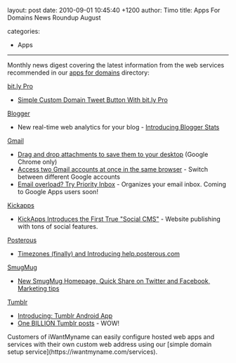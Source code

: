 layout: post
date: 2010-09-01 10:45:40 +1200
author: Timo
title: Apps For Domains News Roundup August

categories:
  - Apps

----

Monthly news digest covering the latest information from the web services recommended in our [apps for domains](https://iwantmyname.com/services) directory:

[bit.ly Pro](https://iwantmyname.com/services/url-shortener/bit.ly-pro-custom-domain-short-url-forwarding-service)

*   [Simple Custom Domain Tweet Button With bit.ly Pro](https://iwantmyname.com/blog/2010/08/simple-custom-domain-tweet-button-with-bitly-pro.html)

[Blogger](https://iwantmyname.com/features/applications/custom-domain-apps/blogs/blogger-blogspot-free-blog-with-own-url)

*   New real-time web analytics for your blog - [Introducing Blogger Stats](http://buzz.blogger.com/2010/08/introducing-blogger-stats.html)

[Gmail](https://iwantmyname.com/features/applications/google-apps-for-your-domain/free-email-with-gmail)

*   [Drag and drop attachments to save them to your desktop](http://gmailblog.blogspot.com/2010/08/drag-and-drop-attachments-to-save-them.html) (Google Chrome only)
*   [Access two Gmail accounts at once in the same browser](http://gmailblog.blogspot.com/2010/08/access-two-gmail-accounts-at-once-in.html) - Switch between different Google accounts
*   [Email overload? Try Priority Inbox](http://gmailblog.blogspot.com/2010/08/email-overload-try-priority-inbox.html) - Organizes your email inbox. Coming to Google Apps users soon!

[Kickapps](https://iwantmyname.com/features/applications/custom-domain-apps/social-networks/kickapps-social-networking-software-dns-masking)

*   [KickApps Introduces the First True "Social CMS"](http://www.kickapps.com/blog/reinventing-web-publishing-kickapps-introduces-the-first-true-social-cms/) - Website publishing with tons of social features.

[Posterous](https://iwantmyname.com/features/applications/custom-domain-apps/blogs/posterous-blog-photos-mp3-video-by-email)

*   [Timezones (finally) and Introducing help.posterous.com](http://blog.posterous.com/timezones-finally-and-introducing-helppostero)

[SmugMug](https://iwantmyname.com/services/portfolio/own-domain-on-smugmug-portfolio)

*   [New SmugMug Homepage, Quick Share on Twitter and Facebook, Marketing tips](http://release-notes.blogs.smugmug.com/2010/08/19/new-smugmug-homepage-quick-share-on-twitter-and-facebook-marketing-tips/)

[Tumblr](https://iwantmyname.com/features/applications/custom-domain-apps/blogs/tumblr-tumblelog-easy-blog-with-own-url)

*   [Introducing: Tumblr Android App](http://staff.tumblr.com/post/998292483/android-app)
*   [One BILLION Tumblr posts](http://staff.tumblr.com/post/1001026248/one-billion) - WOW!
<p>Customers of iWantMyname can easily configure hosted web apps and services with their own custom web address using our [simple domain setup service](https://iwantmyname.com/services).
